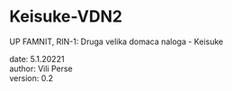 # Keisuke-VDN2 <br>
UP FAMNIT, RIN-1: Druga velika domaca naloga - Keisuke <br>

date: 5.1.20221 <br>
author: Vili Perse <br>
version: 0.2 <br>
